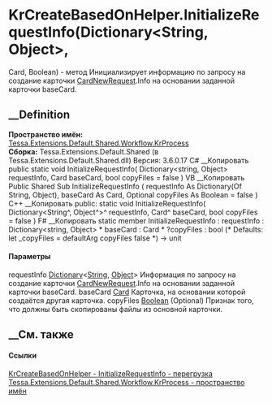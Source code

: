 # KrCreateBasedOnHelper.InitializeRequestInfo(Dictionary<String, Object>,
Card, Boolean) - метод
Инициализирует информацию по запросу на создание карточки
[CardNewRequest](T_Tessa_Cards_CardNewRequest.htm).Info на основании заданной
карточки baseCard.
## __Definition
 **Пространство имён:**
[Tessa.Extensions.Default.Shared.Workflow.KrProcess](N_Tessa_Extensions_Default_Shared_Workflow_KrProcess.htm)  
 **Сборка:** Tessa.Extensions.Default.Shared (в
Tessa.Extensions.Default.Shared.dll) Версия: 3.6.0.17
C# __Копировать
     public static void InitializeRequestInfo(
    	Dictionary<string, Object> requestInfo,
    	Card baseCard,
    	bool copyFiles = false
    )
VB __Копировать
     Public Shared Sub InitializeRequestInfo ( 
    	requestInfo As Dictionary(Of String, Object),
    	baseCard As Card,
    	Optional copyFiles As Boolean = false
    )
C++ __Копировать
     public:
    static void InitializeRequestInfo(
    	Dictionary<String^, Object^>^ requestInfo, 
    	Card^ baseCard, 
    	bool copyFiles = false
    )
F# __Копировать
     static member InitializeRequestInfo : 
            requestInfo : Dictionary<string, Object> * 
            baseCard : Card * 
            ?copyFiles : bool 
    (* Defaults:
            let _copyFiles = defaultArg copyFiles false
    *)
    -> unit 
#### Параметры
requestInfo
[Dictionary](https://learn.microsoft.com/dotnet/api/system.collections.generic.dictionary-2)<[String](https://learn.microsoft.com/dotnet/api/system.string),
[Object](https://learn.microsoft.com/dotnet/api/system.object)>
     Информация по запросу на создание карточки [CardNewRequest](T_Tessa_Cards_CardNewRequest.htm).Info на основании заданной карточки baseCard. 
baseCard [Card](T_Tessa_Cards_Card.htm)
    Карточка, на основании которой создаётся другая карточка.
copyFiles [Boolean](https://learn.microsoft.com/dotnet/api/system.boolean)
(Optional)
    Признак того, что должны быть скопированы файлы из основной карточки.
##  __См. также
#### Ссылки
[KrCreateBasedOnHelper -
](T_Tessa_Extensions_Default_Shared_Workflow_KrProcess_KrCreateBasedOnHelper.htm)
[InitializeRequestInfo -
перегрузка](Overload_Tessa_Extensions_Default_Shared_Workflow_KrProcess_KrCreateBasedOnHelper_InitializeRequestInfo.htm)
[Tessa.Extensions.Default.Shared.Workflow.KrProcess - пространство
имён](N_Tessa_Extensions_Default_Shared_Workflow_KrProcess.htm)
